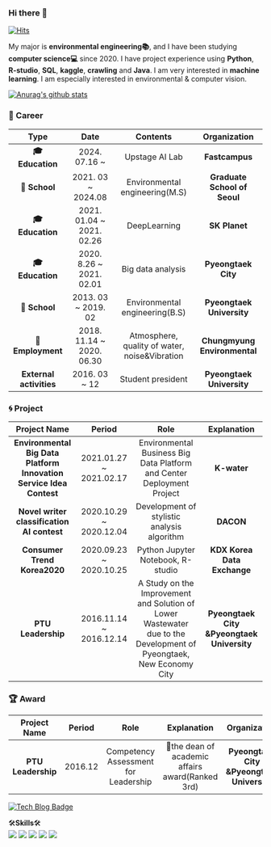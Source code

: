 ### Hi there 👋

[![Hits](https://hits.seeyoufarm.com/api/count/incr/badge.svg?url=https%3A%2F%2Fgithub.com%2FKIM-1994&count_bg=%23DE7474&title_bg=%23ECA2A2&icon=iconify.svg&icon_color=%23E7E7E7&title=HOya&edge_flat=false)](https://hits.seeyoufarm.com)

My major is **environmental engineering:books:**, and I have been studying **computer science:computer:** since 2020. I have project experience using **Python**, **R-studio**, **SQL**, **kaggle**, **crawling** and **Java**. I am very interested in **machine learning**. I am especially interested in environmental & computer vision.

[![Anurag's github stats](https://github-readme-stats.vercel.app/api?username=kim-1994)](https://github.com/anuraghazra/github-readme-stats)

### :purple_heart: Career
| **Type** | **Date** | **Contents** | **Organization** |
|:--------:|:--------:|:--------:|:--------:|
| **:mortar_board: Education** | 2024. 07.16 ~  | Upstage AI Lab | **Fastcampus** |
| **🏫 School** | 2021. 03 ~ 2024.08 | Environmental engineering(M.S) | **Graduate School of Seoul** |
| **:mortar_board: Education** | 2021. 01.04 ~ 2021. 02.26 | DeepLearning | **SK Planet** |
| **:mortar_board: Education** | 2020. 8.26 ~ 2021. 02.01 | Big data analysis | **Pyeongtaek City** |
| **🏫 School** | 2013. 03 ~ 2019. 02 | Environmental engineering(B.S) | **Pyeongtaek University** |
| **:office:Employment** | 2018. 11.14 ~ 2020. 06.30| Atmosphere, quality of water, noise&Vibration | **Chungmyung Environmental** |
| **External activities** | 2016. 03 ~ 12 | Student president | **Pyeongtaek University** |

### :cyclone: Project
| **Project Name** | **Period** | **Role** | **Explanation** |
|:--------:|:--------:|:--------:|:--------:|
| **Environmental Big Data Platform Innovation Service Idea Contest** | 2021.01.27 ~ 2021.02.17 | Environmental Business Big Data Platform and Center Deployment Project | **K-water** |
| **Novel writer classification AI contest** | 2020.10.29 ~ 2020.12.04 | Development of stylistic analysis algorithm | **DACON** |
| **Consumer Trend Korea2020** | 2020.09.23 ~ 2020.10.25 | Python Jupyter Notebook, R-studio  | **KDX Korea Data Exchange** |
| **PTU Leadership** | 2016.11.14 ~ 2016.12.14| A Study on the Improvement and Solution of Lower Wastewater due to the Development of Pyeongtaek, New Economy City  | **Pyeongtaek City &Pyeongtaek University** |

### &#127942; Award
| **Project Name** | **Period** | **Role** | **Explanation** | **Organization**
|:--------:|:--------:|:--------:|:--------:|:--------:|
| **PTU Leadership** | 2016.12| Competency Assessment for Leadership | 🥉the dean of academic affairs award(Ranked 3rd) | **Pyeongtaek City &Pyeongtaek University**


[![Tech Blog Badge](https://img.shields.io/badge/-HOya%20Blog-%23FF5722?style=flat&logo=blogger&logoColor=white&link=https://kim-1994.github.io/)](https://kim-1994.github.io/)

🛠**Skills**🛠</br>
<img src="https://img.shields.io/badge/Python-blue?style=flat-square&logo=Python&logoColor=white"/> <img src="https://img.shields.io/badge/Rstudio-blue?style=flat-square&logo=rstudioide&logoColor=white"/> <img src="https://img.shields.io/badge/VisualStudioCode-blue?style=flat-square&logo=Vscode(https://icons8.kr/icon/9OGIyU8hrxW5/visual-studio-code-2019)&logoColor=white"/> <img src="https://img.shields.io/badge/Github-black?style=flat-square&logo=github&logoColor=white"/> <img src="https://img.shields.io/badge/Linux-yellow?style=flat-square&logo=linux&logoColor=white"/>

</br>


<!--
**KIM-1994/KIM-1994** is a ✨ _special_ ✨ repository because its `README.md` (this file) appears on your GitHub profile.

Here are some ideas to get you started:

- 🔭 I’m currently working on ...
- 🌱 I’m currently learning ...
- 👯 I’m looking to collaborate on ...
- 🤔 I’m looking for help with ...
- 💬 Ask me about ...
- 📫 How to reach me: ...
- 😄 Pronouns: ...
- ⚡ Fun fact: ...
